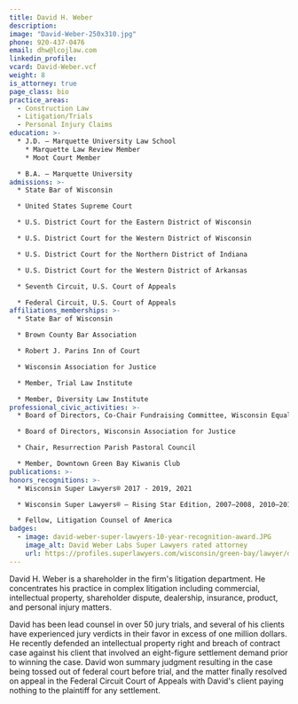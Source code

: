 ```yaml
---
title: David H. Weber
description:
image: "David-Weber-250x310.jpg"
phone: 920-437-0476
email: dhw@lcojlaw.com
linkedin_profile:
vcard: David-Weber.vcf
weight: 8
is_attorney: true
page_class: bio
practice_areas:
  - Construction Law
  - Litigation/Trials
  - Personal Injury Claims
education: >-
  * J.D. – Marquette University Law School
    * Marquette Law Review Member
    * Moot Court Member

  * B.A. – Marquette University
admissions: >-
  * State Bar of Wisconsin

  * United States Supreme Court

  * U.S. District Court for the Eastern District of Wisconsin

  * U.S. District Court for the Western District of Wisconsin

  * U.S. District Court for the Northern District of Indiana

  * U.S. District Court for the Western District of Arkansas

  * Seventh Circuit, U.S. Court of Appeals

  * Federal Circuit, U.S. Court of Appeals
affiliations_memberships: >-
  * State Bar of Wisconsin

  * Brown County Bar Association

  * Robert J. Parins Inn of Court

  * Wisconsin Association for Justice

  * Member, Trial Law Institute

  * Member, Diversity Law Institute
professional_civic_activities: >-
  * Board of Directors, Co-Chair Fundraising Committee, Wisconsin Equal Justice Fund

  * Board of Directors, Wisconsin Association for Justice

  * Chair, Resurrection Parish Pastoral Council

  * Member, Downtown Green Bay Kiwanis Club
publications: >-
honors_recognitions: >-
  * Wisconsin Super Lawyers® 2017 - 2019, 2021

  * Wisconsin Super Lawyers® – Rising Star Edition, 2007–2008, 2010–2014

  * Fellow, Litigation Counsel of America
badges:
  - image: david-weber-super-lawyers-10-year-recognition-award.JPG
    image_alt: David Weber Labs Super Lawyers rated attorney
    url: https://profiles.superlawyers.com/wisconsin/green-bay/lawyer/david-h-weber/1ac087f0-96c8-4b29-9117-c6c56674c90d.html?utm_source=1ac087f0-96c8-4b29-9117-c6c56674c90d&utm_campaign=v1-slbadge-orange&utm_content=profile&utm_medium=lcojlaw.com
---
```


David H. Weber is a shareholder in the firm's litigation department. He concentrates his practice in complex litigation including commercial, intellectual property, shareholder dispute, dealership, insurance, product, and personal injury matters.

David has been lead counsel in over 50 jury trials, and several of his clients have experienced jury verdicts in their favor in excess of one million dollars. He recently defended an intellectual property right and breach of contract case against his client that involved an eight-figure settlement demand prior to winning the case. David won summary judgment resulting in the case being tossed out of federal court before trial, and the matter finally resolved on appeal in the Federal Circuit Court of Appeals with David's client paying nothing to the plaintiff for any settlement.

